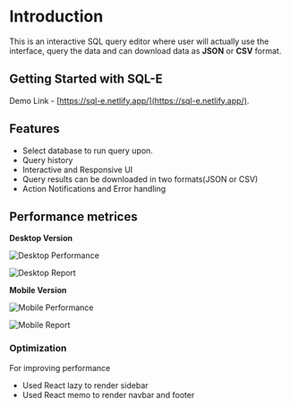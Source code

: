 # Introduction 
This is an interactive SQL query editor where user will actually use the interface, query the data and can download data as **JSON** or **CSV** format.

## Getting Started with SQL-E

Demo Link - [https://sql-e.netlify.app/](https://sql-e.netlify.app/).

## Features

- Select database to run query upon.
- Query history
- Interactive and Responsive UI
- Query results can be downloaded in two formats(JSON or CSV)
- Action Notifications and Error handling

## Performance metrices

**Desktop Version**

![Desktop Performance](https://drive.google.com/uc?export=view&id=1FlqMtwimoMmY1a44Db0-QOEzYgkIaT64)

![Desktop Report](https://drive.google.com/uc?export=view&id=1IgKumDs1A5Ctec3yVxzJdNkNYGtRsFUz)


**Mobile Version**


![Mobile Performance](https://drive.google.com/uc?export=view&id=1BZIB_6Qed3aSsDL8MhMIQ14bhfYa81HM)

![Mobile Report](https://drive.google.com/uc?export=view&id=1nn-6PVzYgmghejX_u1Ak4F7IoauvOaHL)



### Optimization 

For improving performance
- Used React lazy to render sidebar
- Used React memo to render navbar and footer
